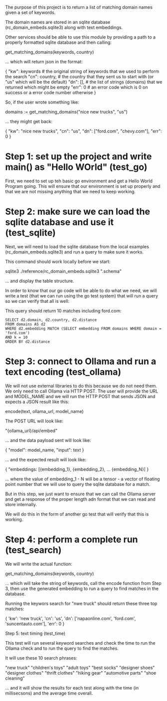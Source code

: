 
The purpose of this project is to return a list of matching domain names given a set of keywords.

The domain names are stored in an sqlite database (rc_domain_embeds.sqlite3) along with text embeddings.

Other services should be able to use this module by providing a path to a properly formatted sqlite database and then calling:

get_matching_domains(keywords, country)

... which will return json in the format:

{
  "kw": keywords # the original string of keywords that we used to perform the search
  "cn": country, # the country that they sent us to start with (or "us" which will be the default)
  "dn": [],      # the list of strings (domains) that we returned which might be empty
  "err": 0       # an error code which is 0 on success or a error code number otherwise
}

So, if the user wrote something like:


domains := get_matching_domains("nice new trucks", "us") 

... they might get back:

{
  "kw": "nice new trucks",
  "cn": "us",
  "dn": ["ford.com", "chevy.com"],
  "err": 0
}


# Step 1: set up the project and write main() as "Hello WOrld" (test_go)

First, we need to set up teh basic go environment and get a Hello World Program going. 
This will ensure that our environment is set up properly and that we are not missing 
anything that we need to keep working.


# Step 2: make sure we can load the sqlite database and use it (test_sqlite)

Next, we will need to load the sqlite database from the local examples (rc_domain_embeds.sqlite3) and run a query to make sure it works.

This command should work locally before we start:

sqlite3 ./reference/rc_domain_embeds.sqlite3 ".schema"

... and display the table structure.


In order to know that our go code will be able to do what we need, we will write a test 
(that we can run using the go test system) that will run a query so we can verify that 
all is well:

This query should return 10 matches including ford.com:

    SELECT d2.domain, d2.country, d2.distance
    FROM domains AS d2
    WHERE d2.embedding MATCH (SELECT embedding FROM domains WHERE domain = 'ford.com')
    AND k = 10
    ORDER BY d2.distance


# Step 3: connect to Ollama and run a text encoding (test_ollama)

We will not use external libraries to do this because we do not need them. We only need to call 
Ollama via HTTP POST. The user will provide the URL and MODEL_NAME and we will run the HTTP POST
that sends JSON and expects a JSON result like this:

encode(text, ollama_url, model_name)

The POST URL will look like:

"{ollama_url}/api/embed"

... and the data payload sent will look like:

{
  "model": model_name,
  "input": text
}

... and the expected result will look like:

{
  "embeddings: [{embedding_1}, {embedding_2}, ... {embedding_N}]
}

... where the value of embedding_1 - N will be a tensor - a vector of floating point number that 
we will use to query the sqlite database for a match.

But in this step, we just want to ensure that we can call the Ollama server and get a response of 
the proper length adn format that we can read and store internally.

We will do this in the form of another go test that will verify that this is working.

# Step 4: perform a complete run (test_search)

We will write the actual function:

get_matching_domains(keywords, country)

... which will take the string of keywords, call the encode function from Step 3, then use 
the generated embedding to run a query to find matches in the database.

Running the keywors search for "nwe truck" should return these three top matches:

{
  'kw': 'new truck',
  'cn': 'us',
  'dn': ['napaonline.com', 'ford.com', 'suncentauto.com'],
  'err': 0
}


Step 5: text timing (test_time)

This test will run several keyword searches and check the time to run the Ollama check and to run the 
query to find the matches.

It will use these 10 search phrases:

"new truck"
"children's toys"
"adult toys"
"best socks"
"designer shoes"
"designer clothes"
"thrift clothes"
"hiking gear"
"automotive parts"
"shoe cleaning"

... and it will show the results for each test along with the time (in millisecsons) and the average time overall.






